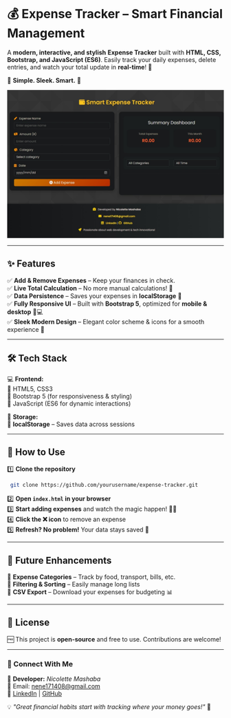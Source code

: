 # 💰 Expense Tracker – Smart Financial Management  

A **modern, interactive, and stylish** **Expense Tracker** built with **HTML, CSS, Bootstrap, and JavaScript (ES6)**. Easily track your daily expenses, delete entries, and watch your total update in **real-time**! 🚀  

🔹 **Simple. Sleek. Smart.** 🔹  

![Expense Tracker Preview](screenshot.jpeg)  

---

## ✨ **Features**
✅ **Add & Remove Expenses** – Keep your finances in check.  
✅ **Live Total Calculation** – No more manual calculations! 🧮  
✅ **Data Persistence** – Saves your expenses in **localStorage** 🔄  
✅ **Fully Responsive UI** – Built with **Bootstrap 5**, optimized for **mobile & desktop** 📱💻  
✅ **Sleek Modern Design** – Elegant color scheme & icons for a smooth experience 🎨  

---

## 🛠 **Tech Stack**
💻 **Frontend:**  
🔹 HTML5, CSS3  
🔹 Bootstrap 5 (for responsiveness & styling)  
🔹 JavaScript (ES6 for dynamic interactions)  

💾 **Storage:**  
🔹 **localStorage** – Saves data across sessions  

---

## 🚀 **How to Use**
1️⃣ **Clone the repository**  
```sh
 git clone https://github.com/yourusername/expense-tracker.git
```
2️⃣ **Open `index.html` in your browser**  
3️⃣ **Start adding expenses** and watch the magic happen! 🎩✨  
4️⃣ **Click the ❌ icon** to remove an expense  
5️⃣ **Refresh? No problem!** Your data stays saved 🔄  

---

## 🎯 **Future Enhancements**
🔹 **Expense Categories** – Track by food, transport, bills, etc.  
🔹 **Filtering & Sorting** – Easily manage long lists  
🔹 **CSV Export** – Download your expenses for budgeting 📊  

---

## 📜 **License**
🆓 This project is **open-source** and free to use. Contributions are welcome!  

---

### **📩 Connect With Me**
💼 **Developer:** *Nicolette Mashaba*  
📧 Email: [nene171408@gmail.com](nene171408@gmail.com)  
🔗 [LinkedIn](https://www.linkedin.com/in/nicolette-mashaba-b094a5221/) | [GitHub](https://github.com/NickiMash17)  

💡 *"Great financial habits start with tracking where your money goes!"* 🚀  
